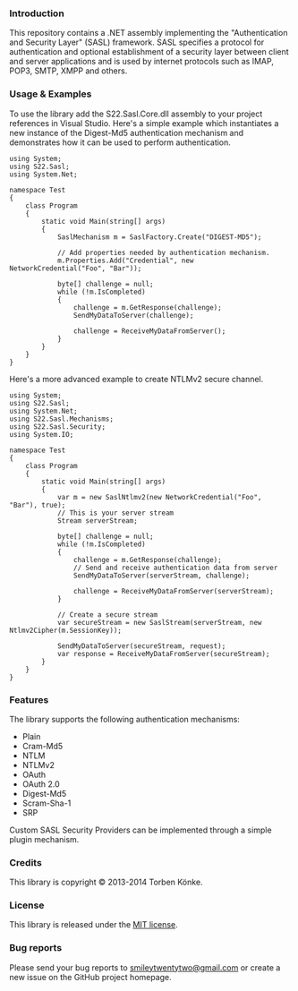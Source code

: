 ### Introduction

This repository contains a .NET assembly implementing the "Authentication and Security Layer" (SASL)
framework. SASL specifies a protocol for authentication and optional establishment of a security
layer between client and server applications and is used by internet protocols such as IMAP, POP3,
SMTP, XMPP and others.


### Usage & Examples

To use the library add the S22.Sasl.Core.dll assembly to your project references in Visual Studio. Here's
a simple example which instantiates a new instance of the Digest-Md5 authentication mechanism and
demonstrates how it can be used to perform authentication.

    using System;
    using S22.Sasl;
    using System.Net;

    namespace Test
    {
        class Program
        {
            static void Main(string[] args)
            {
                SaslMechanism m = SaslFactory.Create("DIGEST-MD5");

                // Add properties needed by authentication mechanism.
                m.Properties.Add("Credential", new NetworkCredential("Foo", "Bar"));

                byte[] challenge = null;
                while (!m.IsCompleted)
                {
                    challenge = m.GetResponse(challenge);
                    SendMyDataToServer(challenge);

                    challenge = ReceiveMyDataFromServer();
                }
            }
        }
    }

Here's a more advanced example to create NTLMv2 secure channel.

    using System;
    using S22.Sasl;
    using System.Net;
    using S22.Sasl.Mechanisms;
    using S22.Sasl.Security;
    using System.IO;

    namespace Test
    {
        class Program
        {
            static void Main(string[] args)
            {
                var m = new SaslNtlmv2(new NetworkCredential("Foo", "Bar"), true);
                // This is your server stream
                Stream serverStream;

                byte[] challenge = null;
                while (!m.IsCompleted)
                {
                    challenge = m.GetResponse(challenge);
                    // Send and receive authentication data from server
                    SendMyDataToServer(serverStream, challenge);

                    challenge = ReceiveMyDataFromServer(serverStream);
                }

                // Create a secure stream
                var secureStream = new SaslStream(serverStream, new Ntlmv2Cipher(m.SessionKey));

                SendMyDataToServer(secureStream, request);
                var response = ReceiveMyDataFromServer(secureStream);
            }
        }
    }


### Features

The library supports the following authentication mechanisms:
 * Plain
 * Cram-Md5
 * NTLM
 * NTLMv2
 * OAuth
 * OAuth 2.0
 * Digest-Md5
 * Scram-Sha-1
 * SRP

Custom SASL Security Providers can be implemented through a simple plugin
mechanism.


### Credits

This library is copyright © 2013-2014 Torben Könke.



### License

This library is released under the [MIT license](https://github.com/smiley22/S22.Sasl/blob/master/License.md).


### Bug reports

Please send your bug reports to [smileytwentytwo@gmail.com](mailto:smileytwentytwo@gmail.com) or create a new
issue on the GitHub project homepage.
